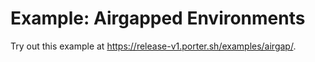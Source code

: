 # Example: Airgapped Environments

Try out this example at https://release-v1.porter.sh/examples/airgap/.